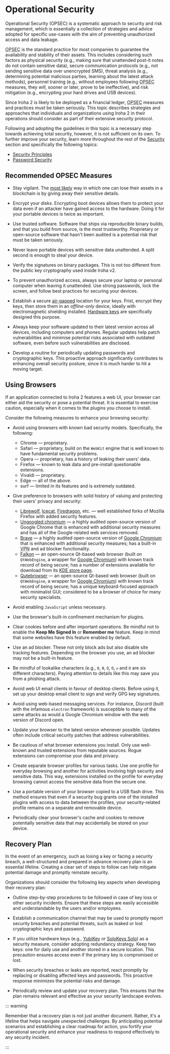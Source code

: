 # Operational Security

Operational Security (OPSEC) is a systematic approach to security and risk management, which is essentially a collection of strategies and advice adopted for specific use-cases with the aim of preventing unauthorized access and data leakage.

<abbr title="Operational Security">OPSEC</abbr> is the standard practice for most companies to guarantee the availability and stability of their assets. This includes considering such factors as physical security (e.g., making sure that unattended post-it notes do not contain sensitive data), secure communication protocols (e.g., not sending sensitive data over unencrypted SMS), threat analysis (e.g., determining potential malicious parties, learning about the latest attack methods), personnel training (e.g., without employees following <abbr title="Operational Security">OPSEC</abbr> measures, they _will_, sooner or later, prove to be ineffective), and risk mitigation (e.g., encrypting your hard drives and USB devices).

Since Iroha 2 is likely to be deployed as a financial ledger, <abbr title="Operational Security">OPSEC</abbr> measures and practices must be taken seriously. This topic describes strategies and approaches that individuals and organizations using Iroha 2 in their operations should consider as part of their extensive security protocol.

Following and adopting the guidelines in this topic is a necessary step towards achieving total security, however, it is not sufficient on its own. To further improve your security, learn more throughout the rest of the [Security](./index.md) section and specifically the following topics:

- [Security Principles](./security-principles.md)
- [Password Security](./password-security.md)

## Recommended OPSEC Measures

- Stay vigilant. The [most likely](https://arxiv.org/pdf/2209.08356.pdf) way in which one can lose their assets in a blockchain is by giving away their sensitive details.

- Encrypt your disks. Encrypting boot devices allows them to protect your data even if an attacker have gained access to the hardware. Doing it for your portable devices is twice as important.

- Use trusted software. Software that ships via reproducible binary builds, and that you build from source, is the most trustworthy. Proprietary or open-source software that hasn't been audited is a potential risk that must be taken seriously.

- Never leave portable devices with sensitive data unattended. A split second is enough to steal your device.

- Verify the signatures on binary packages. This is not too different from the public key cryptography used inside Iroha v2.

- To prevent unauthorized access, always secure your laptop or personal computer when leaving it unattended. Use strong passwords, lock the screen, and follow best practices for securing your devices.

- Establish a secure [air-gapped](https://en.wikipedia.org/wiki/Air_gap_(networking)) location for your keys. Frist, encrypt they keys, then store them in an _offline-only_ device, ideally with electromagnetic shielding installed. [Hardware keys](./storing-cryptographic-keys.md#using-a-hardware-key) are specifically designed this purpose.

- Always keep your software updated to their latest version across all devices, including computers and phones. Regular updates help patch vulnerabilities and minimise potential risks associated with outdated software, even before such vulnerabilities are disclosed.

- Develop a routine for periodically updating passwords and cryptographic keys. This proactive approach significantly contributes to enhancing overall security posture, since it is much harder to hit a moving target.

## Using Browsers

If an application connected to Iroha 2 features a web UI, your browser can either aid the security or pose a potential threat. It is essential to exercise caution, especially when it comes to the plugins you choose to install.

Consider the following measures to enhance your browsing security:

- Avoid using browsers with known bad security models. Specifically, the following:
  - Chrome — proprietary.
  - Safari — proprietary, build on the `WebKit` engine that is well known to have fundamental security problems.
  - Opera — proprietary, has a history of leaking their users' data.
  - Firefox — known to leak data and pre-install questionable extensions.
  - Vivaldi — proprietary.
  - Edge — all of the above.
  - surf — limited in its features and is extremely outdated.

- Give preference to browsers with solid history of valuing and protecting their users' privacy and security:
  - [Librewolf](https://librewolf.net/), [Icecat](https://www.gnu.org/software/gnuzilla/), [Firedragon](https://github.com/dr460nf1r3/firedragon-browser), etc. — well established forks of Mozilla Firefox with added security features.
  - [Ungoogled chromium](https://github.com/ungoogled-software/ungoogled-chromium) — a highly audited open-source version of Google Chrome that is enhanced with additional security measures and has all of the Google-related web services removed.
  - [Brave](https://brave.com/) — a highly audited open-source version of [Google Chromium](https://www.chromium.org/Home/) that is enhanced with additional security measures; has a built-in <abbr title="Virtual Private Network">VPN</abbr> and ad blocker functionality.
  - [Falkon](https://www.falkon.org/) — an open-source Qt-based web browser (built on `QtWebEngine`, a wrapper for [Google Chromium](https://www.chromium.org/Home/)) with known track record of being secure; has a number of extensions available for download from its [KDE store page](https://store.falkon.org/browse/).
  - [Qutebrowser](https://qutebrowser.org/) — an open-source Qt-based web browser (built on `QtWebEngine`, a wrapper for [Google Chromium](https://www.chromium.org/Home/)) with known track record of being secure; has a unique keyboard-focused approach with minimalist GUI; considered to be a browser of choice for many security specialists.

- Avoid enabling `JavaScript` unless necessary.

- Use the browser's built-in confinement mechanism for plugins.

- Clear cookies before and after important operations. Be mindful not to enable the **Keep Me Signed In** or **Remember me** feature. Keep in mind that some websites have this feature enabled by default.

- Use an ad blocker. These not only block ads but also disable site tracking features. Depending on the browser you use, an ad blocker may not be a built-in feature.

- Be mindful of lookalike characters (e.g., `0`, `θ`, `O`, `О`, `ዐ` and `߀` are six different characters). Paying attention to details like this may save you from a phishing attack.

- Avoid web UI email clients in favour of desktop clients. Before using it, set up your desktop email client to sign and verify GPG key signatures.

- Avoid using web-based messaging services. For instance, Discord (built with the infamous `electron` framework) is susceptible to many of the same attacks as would a Google Chromium window with the web version of Discord open.

- Update your browser to the latest version whenever possible. Updates often include critical security patches that address vulnerabilities.

- Be cautious of what browser extensions you install. Only use well-known and trusted extensions from reputable sources. Rogue extensions can compromise your data and privacy.

- Create separate browser profiles for various tasks. Use one profile for everyday browsing and another for activities involving high security and sensitive data. This way, extensions installed on the profile for everyday browsing cannot access the sensitive data from the secure one.

- Use a portable version of your browser copied to a USB flash drive. This method ensures that even if a security bug grants one of the installed plugins with access to data between the profiles, your security-related profile remains on a separate and removable device.

- Periodically clear your browser's cache and cookies to remove potentially sensitive data that may accidentally be stored on your device.

## Recovery Plan

In the event of an emergency, such as losing a key or facing a security breach, a well-structured and prepared in advance recovery plan is an essential lifeline. Creating a clear set of steps to follow can help mitigate potential damage and promptly reinstate security.

Organizations should consider the following key aspects when developing their recovery plan:

- Outline step-by-step procedures to be followed in case of key loss or other security incidents. Ensure that these steps are easily accessible and understandable by the users and/or employees.

- Establish a communication channel that may be used to promptly report security breaches and potential threats, such as leaked or lost cryptographic keys and password.

- If you utilize hardware keys (e.g., [YubiKey](https://www.yubico.com/products/) or [SoloKeys Solo](https://solokeys.com/collections/all)) as a security measure, consider adopting redundancy strategy. Keep two keys: one for daily use and another stored in a secure location. This precaution ensures access even if the primary key is compromised or lost.

- When security breaches or leaks are reported, react promptly by replacing or disabling affected keys and passwords. This proactive response minimizes the potential risks and damage.

- Periodically review and update your recovery plan. This ensures that the plan remains relevant and effective as your security landscape evolves.

::: warning

Remember that a recovery plan is not just another document. Rather, it's a lifeline that helps navigate unexpected challenges. By anticipating potential scenarios and establishing a clear roadmap for action, you fortify your operational security and enhance your readiness to respond effectively to any security incident.

:::
